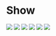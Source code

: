 # Show

  
<image src="LibrarySystem_Servlet/image/bd09ddf08bad47598a5240d709e91b82.png">
<image src="LibrarySystem_Servlet/image/d34310360605190217a7e3f5f0aede5b.png">
<image src="LibrarySystem_Servlet/image/0d2410af27bd537ad7070dce0d518584.png">
  
<image src="LibrarySystem_Servlet/image/0d2410af27bd537ad7070dce0d518584.png">
  

  
<image src="LibrarySystem_Servlet/image/0d2410af27bd537ad7070dce0d518584.png">
<image src="LibrarySystem_Servlet/image/8e02e591baa3de4bcdfab80ce1793422.png">
